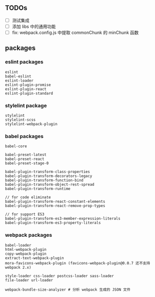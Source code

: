 
## TODOs

* [ ] 测试集成
* [ ] 添加 libs 中的通用功能
* [ ] fix: webpack.config.js 中提取 commonChunk 的 minChunk 函数

## packages

### eslint packages

    eslint
    babel-eslint
    eslint-loader
    eslint-plugin-promise
    eslint-plugin-react
    eslint-plugin-standard

### stylelint package

    stylelint
    stylelint-scss
    stylelint-webpack-plugin

### babel packages

    babel-core

    babel-preset-latest
    babel-preset-react
    babel-preset-stage-0

    babel-plugin-transform-class-properties
    babel-plugin-transform-decorators-legacy
    babel-plugin-transform-function-bind
    babel-plugin-transform-object-rest-spread
    babel-plugin-transform-runtime

    // for code eliminate
    babel-plugin-transform-react-constant-elements
    babel-plugin-transform-react-remove-prop-types

    // for support ES3
    babel-plugin-transform-es3-member-expression-literals
    babel-plugin-transform-es3-property-literals

### webpack packages

    babel-loader
    html-webpack-plugin
    copy-webpack-plugin
    extract-text-webpack-plugin
    mora-favicons-webpack-plugin (favicons-webpack-plugin@0.0.7 还不支持 webpack 2.x)

    style-loader css-loader postcss-loader sass-loader
    file-loader url-loader

    webpack-bundle-size-analyzer # 分析 webpack 生成的 JSON 文件
